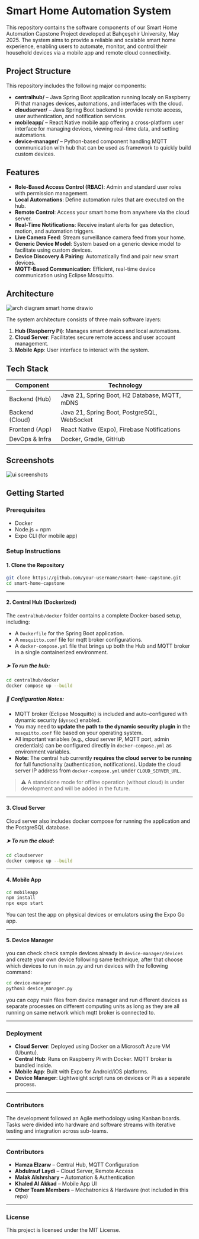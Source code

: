 # Smart Home Automation System

This repository contains the software components of our Smart Home Automation Capstone Project developed at Bahçeşehir University, May 2025. The system aims to provide a reliable  and scalable smart home experience, enabling users to automate, monitor, and control their household devices via a mobile app and remote cloud connectivity.

## Project Structure

This repository includes the following major components:

- **centralhub/** – Java Spring Boot application running localy on Raspberry Pi that manages devices, automations, and interfaces with the cloud.
- **cloudserver/** – Java Spring Boot backend to provide remote access, user authentication, and notification services.
- **mobileapp/** – React Native mobile app offering a cross-platform user interface for managing devices, viewing real-time data, and setting automations.
- **device-manager/** – Python-based component handling MQTT communication with hub that can be used as framework to quickly build custom devices.

## Features

- **Role-Based Access Control (RBAC)**: Admin and standard user roles with permission management.
- **Local Automations**: Define automation rules that are executed on the hub.
- **Remote Control**: Access your smart home from anywhere via the cloud server.
- **Real-Time Notifications**: Receive instant alerts for gas detection, motion, and automation triggers.
- **Live Camera Feed**: Stream surveillance camera feed from your home.
- **Generic Device Model**: System based on a generic device model to facilitate using custom devices.
- **Device Discovery & Pairing**: Automatically find and pair new smart devices.
- **MQTT-Based Communication**: Efficient, real-time device communication using Eclipse Mosquitto.

## Architecture
![arch diagram smart home drawio](https://github.com/user-attachments/assets/34bab232-c883-4b53-b1f3-d6cf96dcaf27)

The system architecture consists of three main software layers:

1. **Hub (Raspberry Pi)**: Manages smart devices and local automations.
2. **Cloud Server**: Facilitates secure remote access and user account management.
3. **Mobile App**: User interface to interact with the system.

## Tech Stack

| Component         | Technology                                    |
|-------------------|-----------------------------------------------|
| Backend (Hub)     | Java 21, Spring Boot, H2 Database, MQTT, mDNS |
| Backend (Cloud)   | Java 21, Spring Boot, PostgreSQL, WebSocket   |
| Frontend (App)    | React Native (Expo), Firebase Notifications   |
| DevOps & Infra    | Docker, Gradle, GitHub                        |

## Screenshots
![ui screenshots](https://github.com/user-attachments/assets/b761f3a3-2a32-4774-9f96-b41d143720d7)

## Getting Started

### Prerequisites

- Docker
- Node.js + npm
- Expo CLI (for mobile app)

### Setup Instructions

#### 1. Clone the Repository

```bash
git clone https://github.com/your-username/smart-home-capstone.git
cd smart-home-capstone
```

---

#### 2. Central Hub (Dockerized)

The `centralhub/docker` folder contains a complete Docker-based setup, including:

* A `Dockerfile` for the Spring Boot application.
* A `mosquitto.conf` file for mqtt broker configurations.
* A `docker-compose.yml` file that brings up both the Hub and MQTT broker in a single containerized environment.

##### ➤ To run the hub:

```bash
cd centralhub/docker
docker compose up --build
```

##### 🔧 Configuration Notes:

* MQTT broker (Eclipse Mosquitto) is included and auto-configured with dynamic security (`dynsec`) enabled.
* You may need to **update the path to the dynamic security plugin** in the `mosquitto.conf` file based on your operating system.
* All important variables (e.g., cloud server IP, MQTT port, admin credentials) can be configured directly in `docker-compose.yml` as environment variables.
* **Note:** The central hub currently **requires the cloud server to be running** for full functionality (authentication, notifications). Update the cloud server IP address from `docker-compose.yml` under `CLOUD_SERVER_URL`.

> ⚠️ A standalone mode for offline operation (without cloud) is under development and will be added in the future.

---

#### 3. Cloud Server

Cloud server also includes docker compose for running the application and the PostgreSQL database.

##### ➤ To run the cloud:

```bash
cd cloudserver
docker compose up --build
```

---

#### 4. Mobile App

```bash
cd mobileapp
npm install
npx expo start
```

You can test the app on physical devices or emulators using the Expo Go app.

---

#### 5. Device Manager

you can check check sample devices already in `device-manager/devices` and create your own device following same technique, after that choose which devices to run in `main.py` and run devices with the following command:

```bash
cd device-manager
python3 device_manager.py
```

you can copy main files from device manager and run different devices as separate processes on different computing units as long as they are all running on same network which mqtt broker is connected to.

---

### Deployment

* **Cloud Server**: Deployed using Docker on a Microsoft Azure VM (Ubuntu).
* **Central Hub**: Runs on Raspberry Pi with Docker. MQTT broker is bundled inside.
* **Mobile App**: Built with Expo for Android/iOS platforms.
* **Device Manager**: Lightweight script runs on devices or Pi as a separate process.

---

### Contributors

The development followed an Agile methodology using Kanban boards. Tasks were divided into hardware and software streams with iterative testing and integration across sub-teams.

---

### Contributors

* **Hamza Elzarw** – Central Hub, MQTT Configuration
* **Abdulrauf Laydi** – Cloud Server, Remote Access
* **Malak Alshrshary** – Automation & Authentication
* **Khaled Al Akkad** – Mobile App UI
* **Other Team Members** – Mechatronics & Hardware (not included in this repo)

---

### License

This project is licensed under the MIT License.
